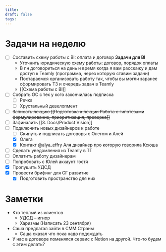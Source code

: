 ```yaml
---
title: 
draft: false
tags:
---
```

# Задачи на неделю

- [ ] Составить схему работы с BI: оплата и договор
	**Задачи для BI**
	- Уточнить юридическую схему работы: договор, порядок оплаты
	- В пн договориться на день и время когда я вам расскажу и дам доступ к Teamly (программа, через которую ставим задачи)
	- Постараемся организовать работу так, чтобы вы могли заранее сформировать ТЗ и очередь задач в Teamly
	- [[Схема работы c BI]]
- [ ] Собрать ОС с тех у кого закончилась подписка
	- [ ] Речка
	- [ ] Хрустальный девелопмент
- [ ] ~~Записать лекцию [[Подготовка к лекции Работа с гипотезами формулирование, приоритизация, проверка]]~~
- [ ] Зафиналить [[3. Docs/Product Vision]]
- [ ] Подключить новых дизайнеров к работе
	- [ ] Скинуть и подписать договоры с Олегом и Алей
	- [x] Олега
	- [x] Контакт @alya_effry Аля дизайнер про которую говорила Ксюша
- [ ] Сделать уведомления из Teamly в ТГ
- [ ] Оплатить работу дизайнерам
- [ ] Попробовать с Юлей аккаунт гостя 
- [x] Пропушить УДСД
- [x] Провести брифинг для СГ развитие
	- [x] Подготовить пространство для них

# Заметки
- Кто теплый из клиентов
	- УДСД – игнор
	- Харизмы (Написать 23 сентября)
- Саша предлагал зайти в СММ Страны
	- Саша сказал что пока надо подождать
- У нас в договоре поменялся сервис с Notion на другой. Что-то будем с этим делать?
